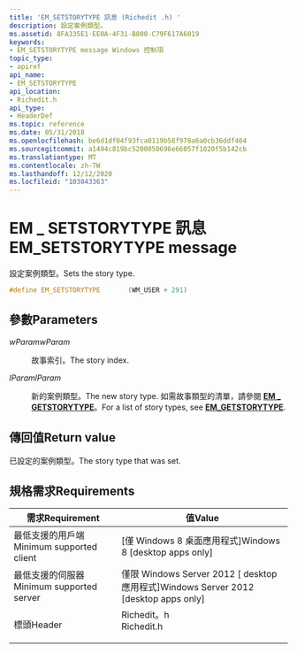 ```yaml
---
title: 'EM_SETSTORYTYPE 訊息 (Richedit .h) '
description: 設定案例類型。
ms.assetid: 8FA335E1-EE0A-4F31-B800-C79F617A6019
keywords:
- EM_SETSTORYTYPE message Windows 控制項
topic_type:
- apiref
api_name:
- EM_SETSTORYTYPE
api_location:
- Richedit.h
api_type:
- HeaderDef
ms.topic: reference
ms.date: 05/31/2018
ms.openlocfilehash: be6d1df04f93fca0119b58f978a6a0cb36ddf464
ms.sourcegitcommit: a1494c819bc5200050696e66057f1020f5b142cb
ms.translationtype: MT
ms.contentlocale: zh-TW
ms.lasthandoff: 12/12/2020
ms.locfileid: "103843363"
---
```

# <a name="em_setstorytype-message"></a><span data-ttu-id="35baf-104">EM \_ SETSTORYTYPE 訊息</span><span class="sxs-lookup"><span data-stu-id="35baf-104">EM\_SETSTORYTYPE message</span></span>

<span data-ttu-id="35baf-105">設定案例類型。</span><span class="sxs-lookup"><span data-stu-id="35baf-105">Sets the story type.</span></span>


```C++
#define EM_SETSTORYTYPE       (WM_USER + 291)
```



## <a name="parameters"></a><span data-ttu-id="35baf-106">參數</span><span class="sxs-lookup"><span data-stu-id="35baf-106">Parameters</span></span>

<dl> <dt>

<span data-ttu-id="35baf-107">*wParam*</span><span class="sxs-lookup"><span data-stu-id="35baf-107">*wParam*</span></span> 
</dt> <dd>

<span data-ttu-id="35baf-108">故事索引。</span><span class="sxs-lookup"><span data-stu-id="35baf-108">The story index.</span></span>

</dd> <dt>

<span data-ttu-id="35baf-109">*lParam*</span><span class="sxs-lookup"><span data-stu-id="35baf-109">*lParam*</span></span> 
</dt> <dd>

<span data-ttu-id="35baf-110">新的案例類型。</span><span class="sxs-lookup"><span data-stu-id="35baf-110">The new story type.</span></span> <span data-ttu-id="35baf-111">如需故事類型的清單，請參閱 [**EM \_ GETSTORYTYPE**](em-getstorytype.md)。</span><span class="sxs-lookup"><span data-stu-id="35baf-111">For a list of story types, see [**EM\_GETSTORYTYPE**](em-getstorytype.md).</span></span>

</dd> </dl>

## <a name="return-value"></a><span data-ttu-id="35baf-112">傳回值</span><span class="sxs-lookup"><span data-stu-id="35baf-112">Return value</span></span>

<span data-ttu-id="35baf-113">已設定的案例類型。</span><span class="sxs-lookup"><span data-stu-id="35baf-113">The story type that was set.</span></span>

## <a name="requirements"></a><span data-ttu-id="35baf-114">規格需求</span><span class="sxs-lookup"><span data-stu-id="35baf-114">Requirements</span></span>



| <span data-ttu-id="35baf-115">需求</span><span class="sxs-lookup"><span data-stu-id="35baf-115">Requirement</span></span> | <span data-ttu-id="35baf-116">值</span><span class="sxs-lookup"><span data-stu-id="35baf-116">Value</span></span> |
|-------------------------------------|---------------------------------------------------------------------------------------|
| <span data-ttu-id="35baf-117">最低支援的用戶端</span><span class="sxs-lookup"><span data-stu-id="35baf-117">Minimum supported client</span></span><br/> | <span data-ttu-id="35baf-118">\[僅 Windows 8 桌面應用程式\]</span><span class="sxs-lookup"><span data-stu-id="35baf-118">Windows 8 \[desktop apps only\]</span></span><br/>                                            |
| <span data-ttu-id="35baf-119">最低支援的伺服器</span><span class="sxs-lookup"><span data-stu-id="35baf-119">Minimum supported server</span></span><br/> | <span data-ttu-id="35baf-120">僅限 Windows Server 2012 \[ desktop 應用程式\]</span><span class="sxs-lookup"><span data-stu-id="35baf-120">Windows Server 2012 \[desktop apps only\]</span></span><br/>                                  |
| <span data-ttu-id="35baf-121">標頭</span><span class="sxs-lookup"><span data-stu-id="35baf-121">Header</span></span><br/>                   | <dl> <span data-ttu-id="35baf-122"><dt>Richedit。h</dt></span><span class="sxs-lookup"><span data-stu-id="35baf-122"><dt>Richedit.h</dt></span></span> </dl> |



 

 





